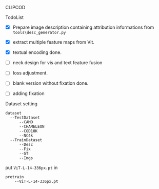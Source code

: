 CLIPCOD

TodoList
- [x]  Prepare image description containing attribution informations from `tools\desc_generator.py`  

- [x]  extract multiple feature maps from Vit.
- [x]  textual encoding done.
- [ ]  neck design for vis and text feature fusion
- [ ]  loss adjustment.
- [ ]  blank version without fixation done.
- [ ]  adding fixation

Dataset setting

    dataset
      --TestDataset
          --CAMO
          --CHAMELEON
          --COD10K
          --NC4k
      --TrainDataset
          --Desc
          --Fix
          --GT
          --Imgs

put `ViT-L-14-336px.pt` in 

    pretrain
        --ViT-L-14-336px.pt